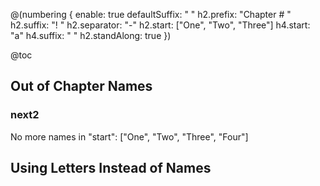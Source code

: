 @(numbering {
    enable: true
    defaultSuffix: " "
    h2.prefix: "Chapter # "
    h2.suffix: "! "
    h2.separator: "-"
    h2.start: ["One", "Two", "Three"]
    h4.start: "a"
    h4.suffix: " "
    h2.standAlong: true
})

@toc


[](include(body.md))

## Out of Chapter Names

### next2

No more names in "start": ["One", "Two", "Three", "Four"]

## Using Letters Instead of Names

